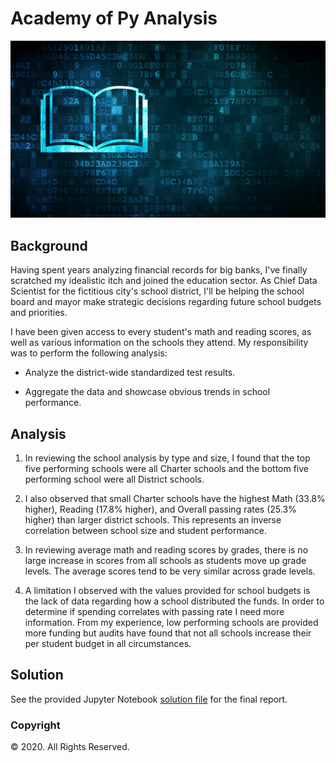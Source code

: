 # Academy of Py Analysis

![Education](Images/education.png)

## Background

Having spent years analyzing financial records for big banks, I've finally scratched my idealistic itch and joined the education sector. As Chief Data Scientist for the fictitious city's school district, I'll be helping the school board and mayor make strategic decisions regarding future school budgets and priorities.

I have been given access to every student's math and reading scores, as well as various information on the schools they attend. My responsibility was to perform the following analysis:

* Analyze the district-wide standardized test results. 

* Aggregate the data and showcase obvious trends in school performance.

## Analysis
1. In reviewing the school analysis by type and size, I found that the top five performing schools were all Charter schools and the bottom five performing school were all District schools.

2. I also observed that small Charter schools have the highest Math (33.8% higher), Reading (17.8% higher), and Overall passing rates (25.3% higher) than larger district schools. This represents an inverse correlation between school size and student performance.

3. In reviewing average math and reading scores by grades, there is no large increase in scores from all schools as students move up grade levels. The average scores tend to be very similar across grade levels.

3. A limitation I observed with the values provided for school budgets is the lack of data regarding how a school distributed the funds. In order to determine if spending correlates with passing rate I need more information. From my experience, low performing schools are provided more funding but audits have found that not all schools increase their per student budget in all circumstances.

## Solution
See the provided Jupyter Notebook [solution file](PyCitySchools/main.ipynb) for the final report.

### Copyright

© 2020. All Rights Reserved.
